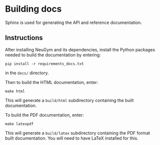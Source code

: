 # Building docs

Sphinx is used for generating the API and reference documentation.

## Instructions

After installing NeuGym and its dependencies, install the Python
packages needed to build the documentation by entering:

    pip install -r requirements_docs.txt

in the `docs/` directory.

Then to build the HTML documentation, enter:

    make html

This will generate a `build/html` subdirectory
containing the built documentation.

To build the PDF documentation, enter:

    make latexpdf

This will generate a `build/latex` subdirectory containing the PDF 
format built documentation.
You will need to have LaTeX installed for this.